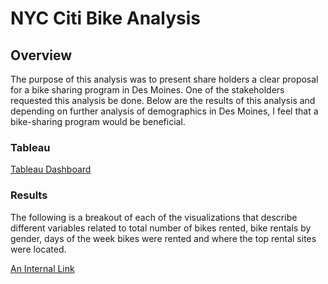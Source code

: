 # NYC Citi Bike Analysis

## Overview
The purpose of this analysis was to present share holders a clear proposal for a bike sharing program in Des Moines.  One of the stakeholders requested this analysis be done.  Below are the results of this analysis and depending on further analysis of demographics in Des Moines, I feel that a bike-sharing program would be beneficial.

### Tableau
[Tableau Dashboard](https://public.tableau.com/app/profile/nathan.hahn1273/viz/Challenge_16757444311770/NYCCitiBikeAnalysis?publish=yes)

### Results

The following is a breakout of each of the visualizations that describe different variables related to total number of bikes rented, bike rentals by gender, days of the week bikes were rented and where the top rental sites were located.

[An Internal Link](/guides/content/editing-an-existing-page)




